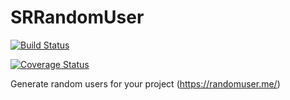# SRRandomUser

[![Build Status](https://travis-ci.org/spacedrabbit/SRRandomUser.svg?branch=master)](https://travis-ci.org/spacedrabbit/SRRandomUser)

[![Coverage Status](https://coveralls.io/repos/spacedrabbit/SRRandomUser/badge.svg?branch=master)](https://coveralls.io/r/spacedrabbit/SRRandomUser?branch=master)


Generate random users for your project (https://randomuser.me/)
